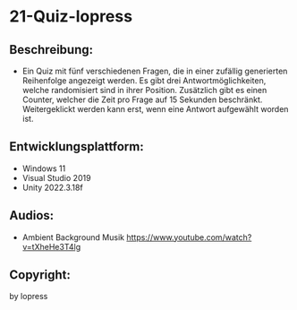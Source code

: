 # 21-Quiz-lopress

## Beschreibung:
+ Ein Quiz mit fünf verschiedenen Fragen, die in einer zufällig generierten Reihenfolge angezeigt werden. Es gibt drei Antwortmöglichkeiten, welche randomisiert sind in ihrer Position. Zusätzlich gibt es einen Counter, welcher die Zeit pro Frage auf 15 Sekunden beschränkt. Weitergeklickt werden kann erst, wenn eine Antwort aufgewählt worden ist. 

## Entwicklungsplattform:
+ Windows 11
+ Visual Studio 2019
+ Unity 2022.3.18f

## Audios:
+ Ambient Background Musik https://www.youtube.com/watch?v=tXheHe3T4lg

## Copyright:
by lopress
